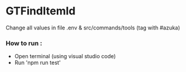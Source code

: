 # GTFindItemId

Change all values in file .env & src/commands/tools (tag with #azuka)
### How to run :
- Open terminal (using visual studio code)
- Run 'npm run test'
